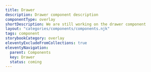 ```yaml
---
title: Drawer
description: Drawer component description
componentType: overlay
shortDescription: We are still working on the drawer component
layout: "categories/components/components.njk"
tags: component
storybookCategory: overlay
eleventyExcludeFromCollections: true
eleventyNavigation:
  parent: Components
  key: Drawer
  status: coming
---
```


